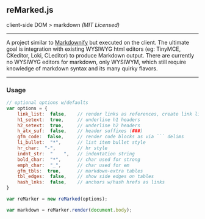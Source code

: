 reMarked.js
-----------
client-side DOM > markdown _(MIT Licensed)_

---
A project similar to [Markdownify](http://milianw.de/projects/markdownify/) but executed on the client. The ultimate goal is integration with existing WYSIWYG html editors (eg: TinyMCE, CKeditor, Loki, CLeditor) to produce Markdown output. There are currently no WYSIWYG editors for markdown, only WYSIWYM, which still require knowledge of markdown syntax and its many quirky flavors.

---
### Usage

``` js
// optional options w/defaults
var options = {
    link_list:  false,    // render links as references, create link list as appendix
    h1_setext:  true,     // underline h1 headers
    h2_setext:  true,     // underline h2 headers
    h_atx_suf:  false,    // header suffixes (###)
    gfm_code:  false,     // render code blocks as via ``` delims
    li_bullet:  "*",      // list item bullet style
    hr_char:  "-",        // hr style
    indnt_str:  "    ",   // indentation string
    bold_char:  "*",      // char used for strong
    emph_char:  "_",      // char used for em
    gfm_tbls:  true,      // markdown-extra tables
    tbl_edges:  false,    // show side edges on tables
    hash_lnks:  false,    // anchors w/hash hrefs as links
}

var reMarker = new reMarked(options);

var markdown = reMarker.render(document.body);
```
